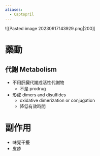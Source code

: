 ```yaml
---
aliases:
  - Captopril
---
```

![[Pasted image 20230917143929.png|200]]
# 藥動
## 代謝 Metabolism
- 不用肝臟代謝成活性代謝物
	- 不是 prodrug
- 形成 dimers and disulfides
	- oxidative dimerization or conjugation
	- 降低有效時間
# 副作用
- 味覺干擾
- 皮疹


